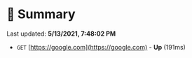# 📖 Summary
Last updated: **5/13/2021, 7:48:02 PM**

- `GET` [https://google.com](https://google.com) - **Up** (191ms)
